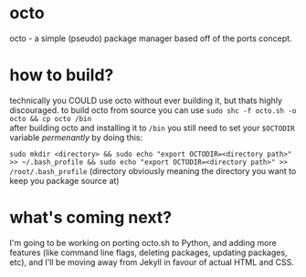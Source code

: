 # octo
octo - a simple (pseudo) package manager based off of the ports concept.

# how to build?
technically you COULD use octo without ever building it, but thats highly discouraged.
to build octo from source you can use `sudo shc -f octo.sh -o octo && cp octo /bin`
<br>
after building octo and installing it to `/bin` you still need to set your `$OCTODIR` variable *permenantly*
by doing this:

`sudo mkdir <directory> && sudo echo "export OCTODIR=<directory path>" >> ~/.bash_profile && sudo echo "export OCTODIR=<directory path>" >> /root/.bash_profile` (directory obviously meaning the directory you want to keep you package source at)

# what's coming next?
I'm going to be working on porting octo.sh to Python, and adding more features (like command line flags, deleting packages, updating packages, etc), and I'll be moving away from Jekyll in favour of actual HTML and CSS.
